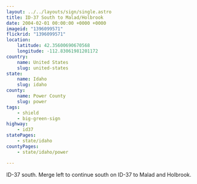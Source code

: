 ```yaml
---
layout: ../../layouts/sign/single.astro
title: ID-37 South to Malad/Holbrook
date: 2004-02-01 00:00:00 +0000 +0000
imageid: "1396099571"
flickrid: "1396099571"
location:
    latitude: 42.35600690670568
    longitude: -112.83061981201172
country:
    name: United States
    slug: united-states
state:
    name: Idaho
    slug: idaho
county:
    name: Power County
    slug: power
tags:
    - shield
    - big-green-sign
highway:
    - id37
statePages:
    - state/idaho
countyPages:
    - state/idaho/power

---
```

ID-37 south.  Merge left to continue south on ID-37 to Malad and Holbrook.
